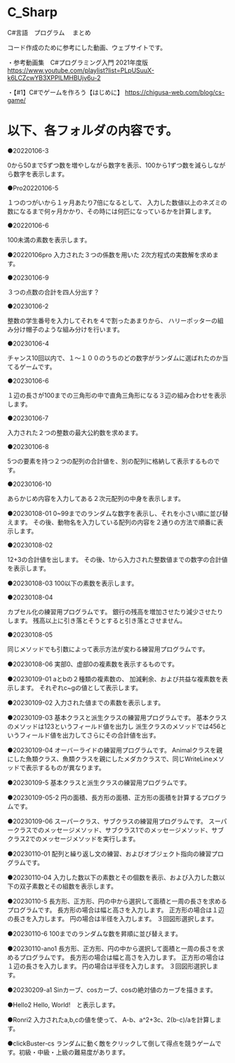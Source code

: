 # C_Sharp
C#言語　プログラム 　まとめ

コード作成のために参考にした動画、ウェブサイトです。

・参考動画集　C#プログラミング入門 2021年度版
https://www.youtube.com/playlist?list=PLpUSuuX-k6LCZcwYB3XPPlLMHBUjv6u-2

・【#1】C#でゲームを作ろう【はじめに】
https://chigusa-web.com/blog/cs-game/

以下、各フォルダの内容です。
======================

●20220106-3

0から50まで5ずつ数を増やしながら数字を表示、100から1ずつ数を減らしながら数字を表示します。


●Pro20220106-5

１つのつがいから１ヶ月あたり7倍になるとして、
入力した数値以上のネズミの数になるまで何ヶ月かかり、その時には何匹になっているかを計算します。

●20220106-6

100未満の素数を表示します。

●20220106pro
入力された３つの係数を用いた
2次方程式の実数解を求めます。



●20230106-9

３つの点数の合計を四人分出す？

●20230106-2

整数の学生番号を入力してそれを４で割ったあまりから、
ハリーポッターの組み分け帽子のような組み分けを行います。


●20230106-4

チャンス10回以内で、１〜１００のうちのどの数字がランダムに選ばれたのか当てるゲームです。

●20230106-6

１辺の長さが100までの三角形の中で直角三角形になる３辺の組み合わせを表示します。


●20230106-7

入力された２つの整数の最大公約数を求めます。

●20230106-8

5つの要素を持つ２つの配列の合計値を、別の配列に格納して表示するものです。

●20230106-10

あらかじめ内容を入力してある２次元配列の中身を表示します。

●20230108-01
0~99までのランダムな数字を表示し、それを小さい順に並び替えます。
その後、動物名を入力している配列の内容を２通りの方法で順番に表示します。

●20230108-02

12+3の合計値を出します。
その後、1から入力された整数値までの数字の合計値を表示します。

●20230108-03
100以下の素数を表示します。


●20230108-04

カプセル化の練習用プログラムです。
銀行の残高を増加させたり減少させたりします。
残高以上に引き落とそうとすると引き落とさせません。

●20230108-05

同じメソッドでも引数によって表示方法が変わる練習用プログラムです。


●20230108-06
実部0、虚部0の複素数を表示するものです。

●20230109-01
aとbの２種類の複素数の、
加減剰余、および共益な複素数を表示します。
それぞれc~gの値として表示します。

●20230109-02
入力された値までの素数を表示します。

●20230109-03
基本クラスと派生クラスの練習用プログラムです。
基本クラスのメソッドは123というフィールド値を出力し
派生クラスのメソッドでは456というフィールド値を出力してさらにその合計値を出す。

●20230109-04
オーバーライドの練習用プログラムです。
Animalクラスを親にした魚類クラス、魚類クラスを親にしたメダカクラスで、同じWriteLineメソッドで表示するものが異なります。

●20230109-5
基本クラスと派生クラスの練習用プログラムです。

●20230109-05-2
円の面積、長方形の面積、正方形の面積を計算するプログラムです。


●20230109-06
スーパークラス、サブクラスの練習用プログラムです。
スーパークラスでのメッセージメソッド、サブクラス1でのメッセージメソッド、サブクラス2でのメッセージメソッドを実行します。

●20230110-01
配列と繰り返し文の練習、およびオブジェクト指向の練習プログラムです。



●20230110-04
 入力した数以下の素数とその個数を表示、および入力した数以下の双子素数とその組数を表示します。

●20230110-5
長方形、正方形、円の中から選択して面積と一周の長さを求めるプログラムです。
長方形の場合は幅と高さを入力します。
正方形の場合は１辺の長さを入力します。
円の場合は半径を入力します。
３回図形選択します。

●20230110-6
100までのランダムな数を昇順に並び替えます。

●20230110-ano1
長方形、正方形、円の中から選択して面積と一周の長さを求めるプログラムです。
長方形の場合は幅と高さを入力します。
正方形の場合は１辺の長さを入力します。
円の場合は半径を入力します。
３回図形選択します。


●20230209-a1
Sinカーブ、cosカーブ、cosの絶対値のカーブを描きます。


●Hello2
Hello, World!　と表示します。

●Ronri2
入力されたa,b,cの値を使って、
A-b、a^2+3c、2(b-c)/aを計算します。

●clickBuster-cs
ランダムに動く敵をクリックして倒して得点を競うゲームです。初級・中級・上級の難易度があります。
